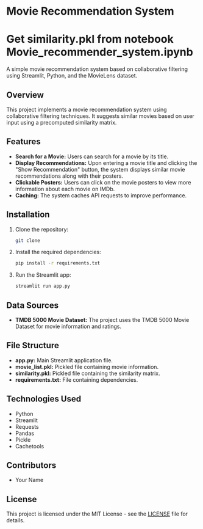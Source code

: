 # Movie Recommendation System

# Get similarity.pkl from notebook Movie_recommender_system.ipynb

A simple movie recommendation system based on collaborative filtering using Streamlit, Python, and the MovieLens dataset.

## Overview

This project implements a movie recommendation system using collaborative filtering techniques. It suggests similar movies based on user input using a precomputed similarity matrix.

## Features

- **Search for a Movie:** Users can search for a movie by its title.
- **Display Recommendations:** Upon entering a movie title and clicking the "Show Recommendation" button, the system displays similar movie recommendations along with their posters.
- **Clickable Posters:** Users can click on the movie posters to view more information about each movie on IMDb.
- **Caching:** The system caches API requests to improve performance.

## Installation

1. Clone the repository:

    ```bash
    git clone 
    ```

2. Install the required dependencies:

    ```bash
    pip install -r requirements.txt
    ```

3. Run the Streamlit app:

    ```bash
    streamlit run app.py
    ```

## Data Sources

- **TMDB 5000 Movie Dataset:** The project uses the TMDB 5000 Movie Dataset for movie information and ratings.

## File Structure

- **app.py:** Main Streamlit application file.
- **movie_list.pkl:** Pickled file containing movie information.
- **similarity.pkl:** Pickled file containing the similarity matrix.
- **requirements.txt:** File containing dependencies.

## Technologies Used

- Python
- Streamlit
- Requests
- Pandas
- Pickle
- Cachetools

## Contributors

- Your Name

## License

This project is licensed under the MIT License - see the [LICENSE](LICENSE) file for details.
